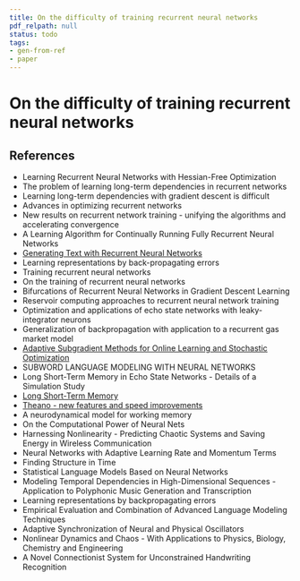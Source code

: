 ```yaml
---
title: On the difficulty of training recurrent neural networks
pdf_relpath: null
status: todo
tags:
- gen-from-ref
- paper
---
```


# On the difficulty of training recurrent neural networks

## References

- Learning Recurrent Neural Networks with Hessian-Free Optimization
- The problem of learning long-term dependencies in recurrent networks
- Learning long-term dependencies with gradient descent is difficult
- Advances in optimizing recurrent networks
- New results on recurrent network training - unifying the algorithms and accelerating convergence
- A Learning Algorithm for Continually Running Fully Recurrent Neural Networks
- [Generating Text with Recurrent Neural Networks](./generating-text-with-recurrent-neural-networks.md)
- Learning representations by back-propagating errors
- Training recurrent neural networks
- On the training of recurrent neural networks
- Bifurcations of Recurrent Neural Networks in Gradient Descent Learning
- Reservoir computing approaches to recurrent neural network training
- Optimization and applications of echo state networks with leaky- integrator neurons
- Generalization of backpropagation with application to a recurrent gas market model
- [Adaptive Subgradient Methods for Online Learning and Stochastic Optimization](./adaptive-subgradient-methods-for-online-learning-and-stochastic-optimization.md)
- SUBWORD LANGUAGE MODELING WITH NEURAL NETWORKS
- Long Short-Term Memory in Echo State Networks - Details of a Simulation Study
- [Long Short-Term Memory](./long-short-term-memory.md)
- [Theano - new features and speed improvements](./theano-new-features-and-speed-improvements.md)
- A neurodynamical model for working memory
- On the Computational Power of Neural Nets
- Harnessing Nonlinearity - Predicting Chaotic Systems and Saving Energy in Wireless Communication
- Neural Networks with Adaptive Learning Rate and Momentum Terms
- Finding Structure in Time
- Statistical Language Models Based on Neural Networks
- Modeling Temporal Dependencies in High-Dimensional Sequences - Application to Polyphonic Music Generation and Transcription
- Learning representations by backpropagating errors
- Empirical Evaluation and Combination of Advanced Language Modeling Techniques
- Adaptive Synchronization of Neural and Physical Oscillators
- Nonlinear Dynamics and Chaos - With Applications to Physics, Biology, Chemistry and Engineering
- A Novel Connectionist System for Unconstrained Handwriting Recognition
